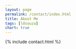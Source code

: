 ```yaml
---
layout: page
permalink: /contact/index.html
title: About Me
tags: [ldsouza]
chart: true
---
```

{% include contact.html %}
